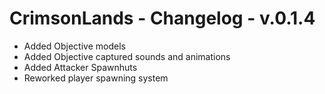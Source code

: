 # CrimsonLands - Changelog - v.0.1.4

- Added Objective models
- Added Objective captured sounds and animations
- Added Attacker Spawnhuts
- Reworked player spawning system
